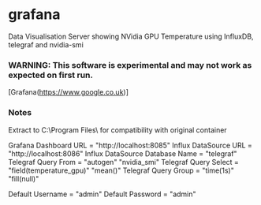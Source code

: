 # grafana
Data Visualisation Server showing NVidia GPU Temperature using InfluxDB, telegraf and nvidia-smi

### WARNING: This software is experimental and may not work as expected on first run.

[Grafana(https://www.google.co.uk)]

### Notes

Extract to C:\Program Files\ for compatibility with original container

Grafana Dashboard URL = "http://localhost:8085"
Influx DataSource URL = "http://localhost:8086"
Influx DataSource Database Name = "telegraf"
Telegraf Query From = "autogen" "nvidia_smi"
Telegraf Query Select = "field(temperature_gpu)" "mean()"
Telegraf Query Group = "time(1s)" "fill(null)"

Default Username = "admin"
Default Password = "admin"